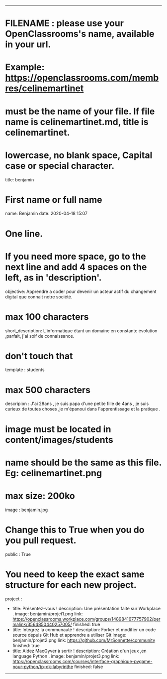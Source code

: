 ---

# FILENAME : please use your OpenClassrooms's name, available in your url.
# Example: https://openclassrooms.com/membres/celinemartinet
# must be the name of your file. If file name is celinemartinet.md, title is celinemartinet.
# lowercase, no blank space, Capital case or special character.
title: benjamin

# First name or full name
name: Benjamin
date: 2020-04-18 15:07

# One line.
# If you need more space, go to the next line and add 4 spaces on the left, as in 'description'.
objective: Apprendre a coder pour devenir un acteur actif du changement digital que connait notre société.

# max 100 characters
short_description: L'informatique étant un domaine en constante évolution ,parfait, j'ai soif de connaissance.

# don't touch that
template : students

# max 500 characters
descripion : J'ai 28ans , je suis papa d'une petite fille de 4ans , je suis curieux de toutes choses ,je m'épanoui dans l'apprentissage et la pratique .

# image must be located in content/images/students
# name should be the same as this file. Eg: celinemartinet.png
# max size: 200ko
image : benjamin.jpg

# Change this to True when you do you pull request.
public : True

# You need to keep the exact same structure for each new project.
project : 
  - title: Présentez-vous !
    description: Une présentation faite sur Workplace .
    image: benjamin/projet1.png
    link: https://openclassrooms.workplace.com/groups/1489841677757902/permalink/3564850440257005/
    finished: true
  - title: Intégrez la communauté !
    description: Forker et modifier un code source depuis Git Hub et apprendre a utiliser Git
    image: benjamin/projet2.png
    link: https://github.com/MrSonnette/community
    finished: true
  - title: Aidez MacGyver à sortir !
    description: Création d'un jeux ,en language Python .
    image: benjamin/projet3.png
    link: https://openclassrooms.com/courses/interface-graphique-pygame-pour-python/tp-dk-labyrinthe
    finished: false
---